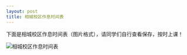 ```yaml
---
layout: post
title: 相城校区作息时间表
---
```


下面是相城校区作息时间表（图片格式），请同学们自行查看保存，按时上课！

<!--more-->

![相城校区作息时间表](http://7xqrll.com1.z0.glb.clouddn.com/%E7%9B%B8%E5%9F%8E%E6%A0%A1%E5%8C%BA%E4%BD%9C%E6%81%AF%E6%97%B6%E9%97%B4%E8%A1%A8.jpg)
